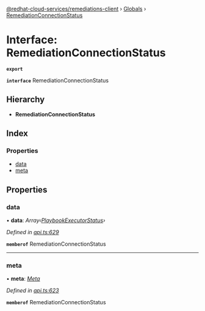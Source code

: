 [@redhat-cloud-services/remediations-client](../README.md) › [Globals](../globals.md) › [RemediationConnectionStatus](remediationconnectionstatus.md)

# Interface: RemediationConnectionStatus

**`export`** 

**`interface`** RemediationConnectionStatus

## Hierarchy

* **RemediationConnectionStatus**

## Index

### Properties

* [data](remediationconnectionstatus.md#data)
* [meta](remediationconnectionstatus.md#meta)

## Properties

###  data

• **data**: *Array‹[PlaybookExecutorStatus](playbookexecutorstatus.md)›*

*Defined in [api.ts:629](https://github.com/RedHatInsights/javascript-clients/blob/master/packages/remediations/api.ts#L629)*

**`memberof`** RemediationConnectionStatus

___

###  meta

• **meta**: *[Meta](meta.md)*

*Defined in [api.ts:623](https://github.com/RedHatInsights/javascript-clients/blob/master/packages/remediations/api.ts#L623)*

**`memberof`** RemediationConnectionStatus
